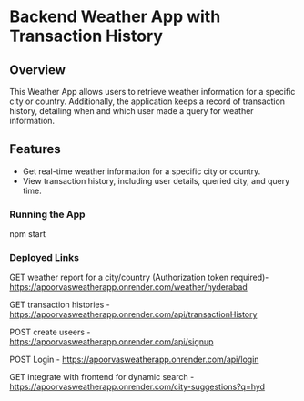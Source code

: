# Backend Weather App with Transaction History

## Overview

This Weather App allows users to retrieve weather information for a specific city or country. Additionally, the application keeps a record of transaction history, detailing when and which user made a query for weather information.

## Features

- Get real-time weather information for a specific city or country.
- View transaction history, including user details, queried city, and query time.

### Running the App

npm start

### Deployed Links

GET weather report for a city/country (Authorization token required)- https://apoorvasweatherapp.onrender.com/weather/hyderabad

GET transaction histories - https://apoorvasweatherapp.onrender.com/api/transactionHistory

POST create useers - https://apoorvasweatherapp.onrender.com/api/signup

POST Login - https://apoorvasweatherapp.onrender.com/api/login

GET integrate with frontend for dynamic search - https://apoorvasweatherapp.onrender.com/city-suggestions?q=hyd

